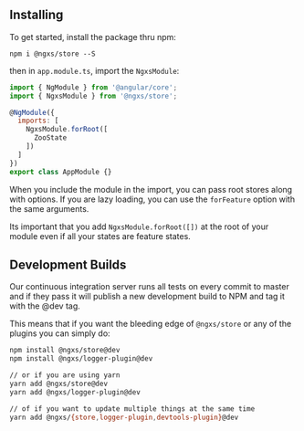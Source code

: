 ## Installing
To get started, install the package thru npm:

```
npm i @ngxs/store --S
```

then in `app.module.ts`, import the `NgxsModule`:

```javascript
import { NgModule } from '@angular/core';
import { NgxsModule } from '@ngxs/store';

@NgModule({
  imports: [
    NgxsModule.forRoot([
      ZooState
    ])
  ]
})
export class AppModule {}
```

When you include the module in the import, you can pass root stores along with options.
If you are lazy loading, you can use the `forFeature` option with the same arguments.

Its important that you add `NgxsModule.forRoot([])` at the root of your module even if
all your states are feature states.


## Development Builds
Our continuous integration server runs all tests on every commit to master and if they pass it will publish a new development build to NPM and tag it with the @dev tag.

This means that if you want the bleeding edge of `@ngxs/store` or any of the plugins you can simply do:

```bash
npm install @ngxs/store@dev
npm install @ngxs/logger-plugin@dev

// or if you are using yarn
yarn add @ngxs/store@dev
yarn add @ngxs/logger-plugin@dev

// of if you want to update multiple things at the same time
yarn add @ngxs/{store,logger-plugin,devtools-plugin}@dev

```

